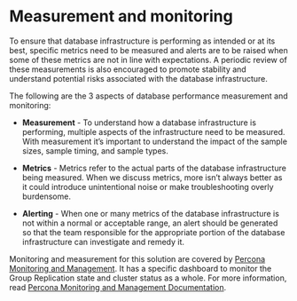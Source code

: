 # Measurement and monitoring

To ensure that database infrastructure is performing as intended or at its best, specific metrics need to be measured and alerts are to be raised when some of these metrics are not in line with expectations. A periodic review of these measurements is also encouraged to promote stability and understand potential risks associated with the database infrastructure.

The following are the 3 aspects of database performance measurement and monitoring:


* **Measurement** - To understand how a database infrastructure is performing,  multiple aspects of the infrastructure need to be measured. With measurement it’s important to understand the impact of the sample sizes, sample timing, and sample types.


* **Metrics** - Metrics refer to the actual parts of the database infrastructure being measured. When we discuss metrics, more isn’t always better as it could introduce unintentional noise or make troubleshooting overly burdensome.


* **Alerting** - When one or many metrics of the database infrastructure is not within a normal or acceptable range, an alert should be generated so that the team responsible for the appropriate portion of the database infrastructure can investigate and remedy it.

Monitoring and measurement for this solution are covered by [Percona Monitoring and Management](https://www.percona.com/software/database-tools/percona-monitoring-and-management). It has a specific dashboard to monitor the Group Replication state and cluster status as a whole. For more information, read [Percona Monitoring and Management Documentation](hhttps://docs.percona.com/percona-monitoring-and-management/index.html).